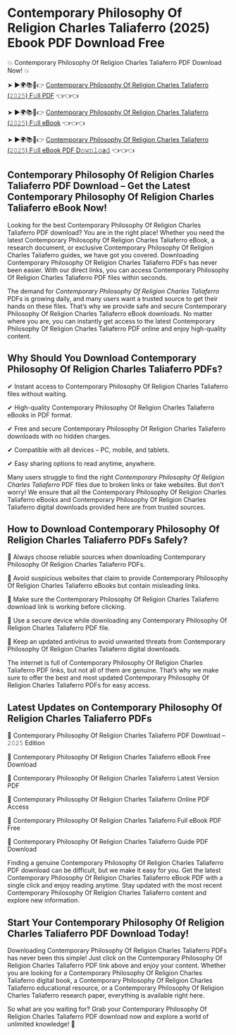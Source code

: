 # Contemporary Philosophy Of Religion Charles Taliaferro (2025) Ebook PDF Download Free

💥 Contemporary Philosophy Of Religion Charles Taliaferro PDF Download Now! 💥

➤ ►🌍📚📱👉 [Contemporary Philosophy Of Religion Charles Taliaferro (𝟸𝟶𝟸𝟻) F𝚞ll PDF](https://getpdf.xyz/contemporary-philosophy-of-religion-charles-taliaferro) 👈👈👈


➤ ►🌍📚📱👉 [Contemporary Philosophy Of Religion Charles Taliaferro (𝟸𝟶𝟸𝟻) F𝚞ll eBook](https://getpdf.xyz/contemporary-philosophy-of-religion-charles-taliaferro) 👈👈👈


➤ ►🌍📚📱👉 [Contemporary Philosophy Of Religion Charles Taliaferro (𝟸𝟶𝟸𝟻) F𝚞ll eBook PDF D𝚘𝚠𝚗𝚕𝚘a𝚍](https://getpdf.xyz/contemporary-philosophy-of-religion-charles-taliaferro) 👈👈👈


## Contemporary Philosophy Of Religion Charles Taliaferro PDF Download – Get the Latest Contemporary Philosophy Of Religion Charles Taliaferro eBook Now!

Looking for the best Contemporary Philosophy Of Religion Charles Taliaferro PDF download? You are in the right place! Whether you need the latest Contemporary Philosophy Of Religion Charles Taliaferro eBook, a research document, or exclusive Contemporary Philosophy Of Religion Charles Taliaferro guides, we have got you covered. Downloading Contemporary Philosophy Of Religion Charles Taliaferro PDFs has never been easier. With our direct links, you can access Contemporary Philosophy Of Religion Charles Taliaferro PDF files within seconds.

The demand for *Contemporary Philosophy Of Religion Charles Taliaferro* PDFs is growing daily, and many users want a trusted source to get their hands on these files. That’s why we provide safe and secure Contemporary Philosophy Of Religion Charles Taliaferro eBook downloads. No matter where you are, you can instantly get access to the latest Contemporary Philosophy Of Religion Charles Taliaferro PDF online and enjoy high-quality content.

## Why Should You Download Contemporary Philosophy Of Religion Charles Taliaferro PDFs?

✔ Instant access to Contemporary Philosophy Of Religion Charles Taliaferro files without waiting.

✔ High-quality Contemporary Philosophy Of Religion Charles Taliaferro eBooks in PDF format.

✔ Free and secure Contemporary Philosophy Of Religion Charles Taliaferro downloads with no hidden charges.

✔ Compatible with all devices – PC, mobile, and tablets.

✔ Easy sharing options to read anytime, anywhere.

Many users struggle to find the right *Contemporary Philosophy Of Religion Charles Taliaferro* PDF files due to broken links or fake websites. But don’t worry! We ensure that all the Contemporary Philosophy Of Religion Charles Taliaferro eBooks and Contemporary Philosophy Of Religion Charles Taliaferro digital downloads provided here are from trusted sources.

## How to Download Contemporary Philosophy Of Religion Charles Taliaferro PDFs Safely?

📌 Always choose reliable sources when downloading Contemporary Philosophy Of Religion Charles Taliaferro PDFs.

📌 Avoid suspicious websites that claim to provide Contemporary Philosophy Of Religion Charles Taliaferro eBooks but contain misleading links.

📌 Make sure the Contemporary Philosophy Of Religion Charles Taliaferro download link is working before clicking.

📌 Use a secure device while downloading any Contemporary Philosophy Of Religion Charles Taliaferro PDF file.

📌 Keep an updated antivirus to avoid unwanted threats from Contemporary Philosophy Of Religion Charles Taliaferro digital downloads.

The internet is full of Contemporary Philosophy Of Religion Charles Taliaferro PDF links, but not all of them are genuine. That’s why we make sure to offer the best and most updated Contemporary Philosophy Of Religion Charles Taliaferro PDFs for easy access.

## Latest Updates on Contemporary Philosophy Of Religion Charles Taliaferro PDFs

🔹 Contemporary Philosophy Of Religion Charles Taliaferro PDF Download – 𝟸𝟶𝟸𝟻 Edition

🔹 Contemporary Philosophy Of Religion Charles Taliaferro eBook Free Download

🔹 Contemporary Philosophy Of Religion Charles Taliaferro Latest Version PDF

🔹 Contemporary Philosophy Of Religion Charles Taliaferro Online PDF Access

🔹 Contemporary Philosophy Of Religion Charles Taliaferro Full eBook PDF Free

🔹 Contemporary Philosophy Of Religion Charles Taliaferro Guide PDF Download

Finding a genuine Contemporary Philosophy Of Religion Charles Taliaferro PDF download can be difficult, but we make it easy for you. Get the latest Contemporary Philosophy Of Religion Charles Taliaferro eBook PDF with a single click and enjoy reading anytime. Stay updated with the most recent Contemporary Philosophy Of Religion Charles Taliaferro content and explore new information.

## Start Your Contemporary Philosophy Of Religion Charles Taliaferro PDF Download Today!

Downloading Contemporary Philosophy Of Religion Charles Taliaferro PDFs has never been this simple! Just click on the Contemporary Philosophy Of Religion Charles Taliaferro PDF link above and enjoy your content. Whether you are looking for a Contemporary Philosophy Of Religion Charles Taliaferro digital book, a Contemporary Philosophy Of Religion Charles Taliaferro educational resource, or a Contemporary Philosophy Of Religion Charles Taliaferro research paper, everything is available right here.

So what are you waiting for? Grab your Contemporary Philosophy Of Religion Charles Taliaferro PDF download now and explore a world of unlimited knowledge! 🚀